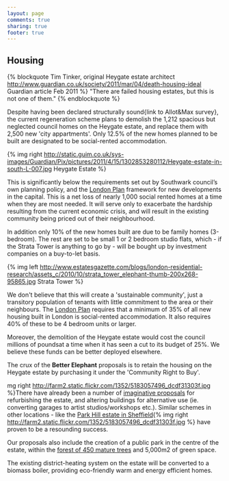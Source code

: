 ```yaml
---
layout: page
comments: true
sharing: true
footer: true
---
```

Housing
-------

{% blockquote Tim Tinker, original Heygate estate architect http://www.guardian.co.uk/society/2011/mar/04/death-housing-ideal Guardian article Feb 2011 %} "There are failed housing estates, but this is not one of them."
{% endblockquote %}

Despite having been declared structurally sound{link to Allot&Max survey}, the current regeneration scheme plans to demolish the 1,212 spacious but neglected council homes on the Heygate estate, and replace them with 2,500 new 'city appartments'. Only 12.5% of the new homes planned to be built are designated to be social-rented accommodation.

{% img right http://static.guim.co.uk/sys-images/Guardian/Pix/pictures/2011/4/15/1302853280112/Heygate-estate-in-south-L-007.jpg Heygate Estate %} 

This is significantly below the requirements set out by Southwark council’s own planning policy, and the [London Plan](http://www.london.gov.uk/priorities/planning/londonplan) framework for new developments in the capital. This is a net loss of nearly 1,000 social rented homes at a time when they are most needed. It will serve only to exacerbate the hardship resulting from the current economic crisis, and will result in the existing community being priced out of their neighbourhood. 

In addition only 10% of the new homes built are due to be family homes (3-bedroom). The rest are set to be small 1 or 2 bedroom studio flats, which - if the Strata Tower is anything to go by - will be bought up by investment companies on a buy-to-let basis.

{% img left http://www.estatesgazette.com/blogs/london-residential-research/assets_c/2010/10/strata_tower_elephant-thumb-200x268-95865.jpg Strata Tower %}

We don't believe that this will create a 'sustainable community', just a transitory population of tenants with little commitment to the area or their neighbours.
The [London Plan](http://www.london.gov.uk/priorities/planning/londonplan) requires that a minimum of 35% of all new housing built in London is social-rented accommodation. It also requires 40% of these to be 4 bedroom units or larger.

Moreover, the demolition of the Heygate estate would cost the council millions of poundsat a time when it has seen a cut to its budget of 25%. We believe these funds can be better deployed elsewhere. 

The crux of the __Better Elephant__ proposals is to retain the housing on the Heygate estate by purchasing it under the 'Community Right to Buy'.  

mg right http://farm2.static.flickr.com/1352/5183057496_dcdf31303f.jpg %}There have already been a number of [imaginative proposals](http://www.nissankejones.com/heygateestate.html) for refurbishing the estate, and altering buildings for alternative use (ie. converting garages to artist studios/workshops etc.). Similar schemes in other locations - like the [Park Hill estate in Sheffield](http://www.guardian.co.uk/uk/2011/sep/25/park-hill-sheffield-landmark-revamp){% img right http://farm2.static.flickr.com/1352/5183057496_dcdf31303f.jpg %} have proven to be a resounding success. 

Our proposals also include the creation of a public park in the centre of the estate, within the [forest of 450 mature trees](http://elephantandcastleurbanforest.com) and 5,000m2 of green space.

The existing district-heating system on the estate will be converted to a biomass boiler, providing eco-friendly warm and energy efficient homes.

 
